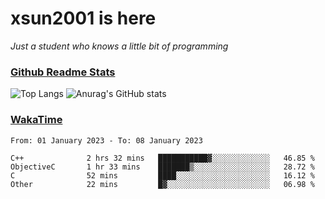 # xsun2001 is here

*Just a student who knows a little bit of programming*

### [Github Readme Stats](https://github.com/anuraghazra/github-readme-stats)

![Top Langs](https://github-readme-stats.vercel.app/api/top-langs/?username=xsun2001&layout=compact&theme=radical) ![Anurag's GitHub stats](https://github-readme-stats.vercel.app/api?username=xsun2001&show_icons=true&theme=radical)

### [WakaTime](https://wakatime.com)

<!--START_SECTION:waka-->

```text
From: 01 January 2023 - To: 08 January 2023

C++              2 hrs 32 mins   ███████████▓░░░░░░░░░░░░░   46.85 %
ObjectiveC       1 hr 33 mins    ███████▒░░░░░░░░░░░░░░░░░   28.72 %
C                52 mins         ████░░░░░░░░░░░░░░░░░░░░░   16.12 %
Other            22 mins         █▓░░░░░░░░░░░░░░░░░░░░░░░   06.98 %
```

<!--END_SECTION:waka-->
